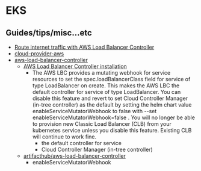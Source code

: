 # EKS

## Guides/tips/misc...etc

* [Route internet traffic with AWS Load Balancer Controller](https://docs.aws.amazon.com/eks/latest/userguide/aws-load-balancer-controller.html)
* [cloud-provider-aws](https://github.com/kubernetes/cloud-provider-aws)
* [aws-load-balancer-controller](https://github.com/kubernetes-sigs/aws-load-balancer-controller)
    * [AWS Load Balancer Controller installation](https://kubernetes-sigs.github.io/aws-load-balancer-controller/latest/deploy/installation/#aws-load-balancer-controller-installation)
        * The AWS LBC provides a mutating webhook for service resources to set the spec.loadBalancerClass field for service of type LoadBalancer on create. This makes the AWS LBC the default controller for service of type LoadBalancer. You can disable this feature and revert to set Cloud Controller Manager (in-tree controller) as the default by setting the helm chart value enableServiceMutatorWebhook to false with --set enableServiceMutatorWebhook=false . You will no longer be able to provision new Classic Load Balancer (CLB) from your kubernetes service unless you disable this feature. Existing CLB will continue to work fine.
            * the default controller for service
            * Cloud Controller Manager (in-tree controller)
    * [artifacthub/aws-load-balancer-controller](https://artifacthub.io/packages/helm/aws/aws-load-balancer-controller)
        * enableServiceMutatorWebhook